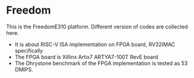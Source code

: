 # Freedom

This is the FreedomE310 platform. Different version of codes are collected here.
- It is about RISC-V ISA implementation on FPGA board, RV32IMAC specifically
- The FPGA board is Xillinx Artix7 ARTYA7-100T RevE board
- The Dhrystone benchmark of the FPGA implementation is tested as 53 DMIPS.

